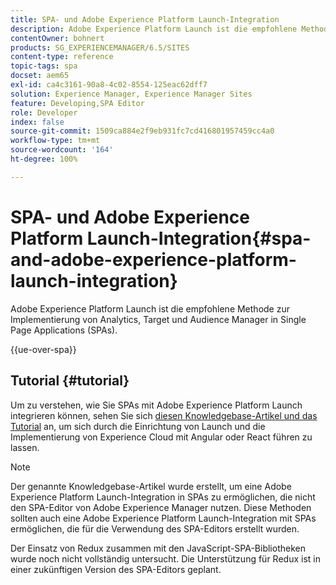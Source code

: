 ```yaml
---
title: SPA- und Adobe Experience Platform Launch-Integration
description: Adobe Experience Platform Launch ist die empfohlene Methode zur Implementierung von Analytics, Target und Audience Manager in SPAs.
contentOwner: bohnert
products: SG_EXPERIENCEMANAGER/6.5/SITES
content-type: reference
topic-tags: spa
docset: aem65
exl-id: ca4c3161-90a8-4c02-8554-125eac62dff7
solution: Experience Manager, Experience Manager Sites
feature: Developing,SPA Editor
role: Developer
index: false
source-git-commit: 1509ca884e2f9eb931fc7cd416801957459cc4a0
workflow-type: tm+mt
source-wordcount: '164'
ht-degree: 100%

---
```



# SPA- und Adobe Experience Platform Launch-Integration{#spa-and-adobe-experience-platform-launch-integration}

Adobe Experience Platform Launch ist die empfohlene Methode zur Implementierung von Analytics, Target und Audience Manager in Single Page Applications (SPAs).

{{ue-over-spa}}

## Tutorial {#tutorial}

Um zu verstehen, wie Sie SPAs mit Adobe Experience Platform Launch integrieren können, sehen Sie sich [diesen Knowledgebase-Artikel und das Tutorial](https://experienceleague.adobe.com/docs/experience-manager-learn/sites/spa-editor/spa-editor-framework-feature-video-use.html?lang=de) an, um sich durch die Einrichtung von Launch und die Implementierung von Experience Cloud mit Angular oder React führen zu lassen.

>[!NOTE]
>
>Der genannte Knowledgebase-Artikel wurde erstellt, um eine Adobe Experience Platform Launch-Integration in SPAs zu ermöglichen, die nicht den SPA-Editor von Adobe Experience Manager nutzen. Diese Methoden sollten auch eine Adobe Experience Platform Launch-Integration mit SPAs ermöglichen, die für die Verwendung des SPA-Editors erstellt wurden.
>
>Der Einsatz von Redux zusammen mit den JavaScript-SPA-Bibliotheken wurde noch nicht vollständig untersucht. Die Unterstützung für Redux ist in einer zukünftigen Version des SPA-Editors geplant.
